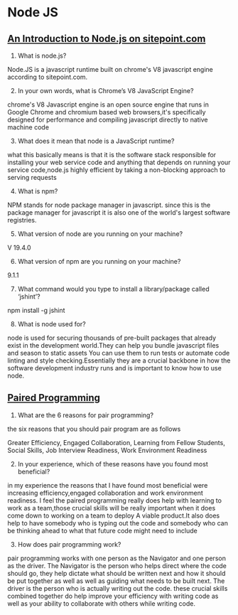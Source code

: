 # Node JS

## [An Introduction to Node.js on sitepoint.com](https://www.sitepoint.com/an-introduction-to-node-js)

1. What is node.js?

Node.JS is a javascript runtime built on chrome's V8 javascript engine according to sitepoint.com.

2. In your own words, what is Chrome’s V8 JavaScript Engine?

chrome's V8 Javascript engine is an open source engine that runs in Google Chrome and chromium based web browsers,it's specifically designed for performance and compiling javascript directly to native machine code

3. What does it mean that node is a JavaScript runtime?

what this basically means is that it is the software stack responsible for installing your web service code and anything that depends on running your service code,node.js highly efficient by taking a non-blocking approach to serving requests

4. What is npm?

NPM stands for node package manager in javascript. since this is the package manager for javascript it is also one of the world's largest software registries.

5. What version of node are you running on your machine?

V 19.4.0

6. What version of npm are you running on your machine?

9.1.1

7. What command would you type to install a library/package called ‘jshint’?

npm install -g jshint

8. What is node used for?

node is used for securing thousands of pre-built packages that already exist in the development world.They can help you bundle javascript files and season to static assets You can use them to run tests or automate code linting and style checking.Essentially they are a crucial backbone in how the software development industry runs and is important to know how to use node.

## [Paired Programming](https://www.codefellows.org/blog/6-reasons-for-pair-programming/)

1. What are the 6 reasons for pair programming?

the six reasons that you should pair program are as follows

Greater Efficiency, Engaged Collaboration, Learning from Fellow Students, Social Skills, Job Interview Readiness, Work Environment Readiness

2. In your experience, which of these reasons have you found most beneficial?

in my experience the reasons that I have found most beneficial were increasing efficiency,engaged collaboration and work environment readiness. I feel the paired programming really does help with learning to work as a team,those crucial skills will be really important when it does come down to working on a team to deploy A viable product.It also does help to have somebody who is typing out the code and somebody who can be thinking ahead to what that future code might need to include

3. How does pair programming work?

pair programming works with one person as the Navigator and one person as the driver. The Navigator is the person who helps direct where the code should go, they help dictate what should be written next and how it should be put together as well as well as guiding what needs to be built next. The driver is the person who is actually writing out the code. these crucial skills combined together do help improve your efficiency with writing code as well as your ability to collaborate with others while writing code.